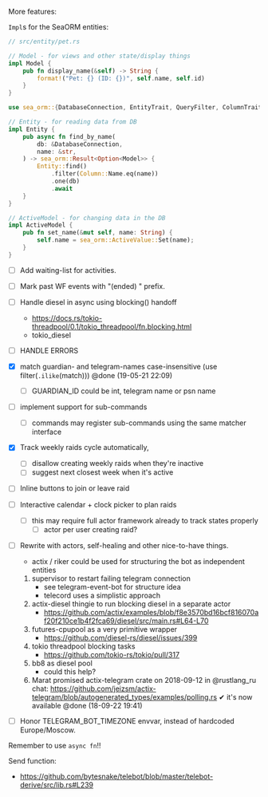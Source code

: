 More features:

`Impl`s for the SeaORM entities:

```rust
// src/entity/pet.rs

// Model - for views and other state/display things
impl Model {
    pub fn display_name(&self) -> String {
        format!("Pet: {} (ID: {})", self.name, self.id)
    }
}

use sea_orm::{DatabaseConnection, EntityTrait, QueryFilter, ColumnTrait};

// Entity - for reading data from DB
impl Entity {
    pub async fn find_by_name(
        db: &DatabaseConnection,
        name: &str,
    ) -> sea_orm::Result<Option<Model>> {
        Entity::find()
            .filter(Column::Name.eq(name))
            .one(db)
            .await
    }
}

// ActiveModel - for changing data in the DB
impl ActiveModel {
    pub fn set_name(&mut self, name: String) {
        self.name = sea_orm::ActiveValue::Set(name);
    }
}
```


- [ ] Add waiting-list for activities.

- [ ] Mark past WF events with "(ended) " prefix.
- [ ] Handle diesel in async using blocking() handoff
   - https://docs.rs/tokio-threadpool/0.1/tokio_threadpool/fn.blocking.html
   - tokio_diesel
- [ ] HANDLE ERRORS
- [x] match guardian- and telegram-names case-insensitive (use filter(`.ilike`(match))) @done (19-05-21 22:09)
   - [ ] GUARDIAN_ID could be int, telegram name or psn name
- [ ] implement support for sub-commands
   - [ ] commands may register sub-commands using the same matcher interface
- [x] Track weekly raids cycle automatically,
   - [ ] disallow creating weekly raids when they're inactive
   - [ ] suggest next closest week when it's active
- [ ] Inline buttons to join or leave raid
- [ ] Interactive calendar + clock picker to plan raids
   - [ ] this may require full actor framework already to track states properly
     - [ ] actor per user creating raid?
- [ ] Rewrite with actors, self-healing and other nice-to-have things.
   - actix / riker could be used for structuring the bot as independent entities
    1. supervisor to restart failing telegram connection
       - see telegram-event-bot for structure idea
       - telecord uses a simplistic approach
    2. actix-diesel thingie to run blocking diesel in a separate actor
       - https://github.com/actix/examples/blob/f8e3570bd16bcf816070af20f210ce1b4f2fca69/diesel/src/main.rs#L64-L70
    3. futures-cpupool as a very primitive wrapper
       - https://github.com/diesel-rs/diesel/issues/399
    4. tokio threadpool blocking tasks
       - https://github.com/tokio-rs/tokio/pull/317
    5. bb8 as diesel pool
       - could this help?
    6. Marat promised actix-telegram crate on 2018-09-12 in @rustlang_ru chat:
        https://github.com/jeizsm/actix-telegram/blob/autogenerated_types/examples/polling.rs
        ✔ it's now available @done (18-09-22 19:41)
- [ ] Honor TELEGRAM_BOT_TIMEZONE envvar, instead of hardcoded Europe/Moscow.

Remember to use `async fn`!!

Send function:
- https://github.com/bytesnake/telebot/blob/master/telebot-derive/src/lib.rs#L239
